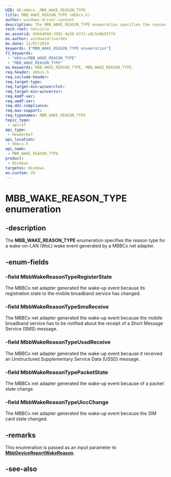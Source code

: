 ```yaml
---
UID: NE:mbbcx._MBB_WAKE_REASON_TYPE
title: MBB_WAKE_REASON_TYPE (mbbcx.h)
author: windows-driver-content
description: The MBB_WAKE_REASON_TYPE enumeration specifies the reason type for a wake-on-LAN (WoL) wake event generated by a MBBCx adapter.
tech.root: netvista
ms.assetid: 8dbb404d-3982-4e58-b723-a8c5e0b93f7d
ms.author: windowsdriverdev
ms.date: 11/07/2019
keywords: ["MBB_WAKE_REASON_TYPE enumeration"]
f1_keywords:
 - "mbbcx/MBB_WAKE_REASON_TYPE"
 - "MBB_WAKE_REASON_TYPE"
ms.keywords: MBB_WAKE_REASON_TYPE, MBB_WAKE_REASON_TYPE, 
req.header: mbbcx.h
req.include-header:
req.target-type:
req.target-min-winverclnt:
req.target-min-winversvr:
req.kmdf-ver:
req.umdf-ver:
req.ddi-compliance:
req.max-support:
req.typenames: MBB_WAKE_REASON_TYPE
topic_type: 
 - apiref
api_type: 
 - HeaderDef
api_location: 
 - mbbcx.h
api_name: 
 - MBB_WAKE_REASON_TYPE
product: 
 - Windows
targetos: Windows
ms.custom: Vb
---
```


# MBB_WAKE_REASON_TYPE enumeration

## -description

The **MBB_WAKE_REASON_TYPE** enumeration specifies the reason type for a wake-on-LAN (WoL) wake event generated by a MBBCx net adapter.

## -enum-fields

### -field MbbWakeReasonTypeRegisterState 

The MBBCx net adapter generated the wake-up event because its registration state to the mobile broadband service has changed.

### -field MbbWakeReasonTypeSmsReceive 

The MBBCx net adapter generated the wake-up event because the mobile broadband service has to be notified about the receipt of a Short Message Service (SMS) message.

### -field MbbWakeReasonTypeUssdReceive 

The MBBCx net adapter generated the wake-up event because it received an Unstructured Supplementary Service Data (USSD) message.

### -field MbbWakeReasonTypePacketState 

The MBBCx net adapter generated the wake-up event because of a packet state change.

### -field MbbWakeReasonTypeUiccChange 

The MBBCx net adapter generated the wake-up event because the SIM card state changed.

## -remarks

This enumeration is passed as an input parameter to [**MbbDeviceReportWakeReason**](../mbbcx/nf-mbbcx-mbbdevicereportwakereason.md).

## -see-also

